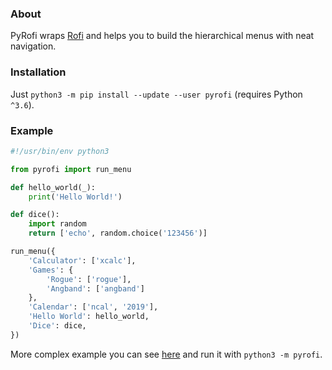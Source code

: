 ### About

PyRofi wraps [Rofi](https://github.com/davatorium/rofi) and helps you to build the hierarchical menus with neat navigation.

### Installation

Just `python3 -m pip install --update --user pyrofi` (requires Python `^3.6`).

### Example

```python
#!/usr/bin/env python3

from pyrofi import run_menu

def hello_world(_):
    print('Hello World!')

def dice():
    import random
    return ['echo', random.choice('123456')]

run_menu({
    'Calculator': ['xcalc'],
    'Games': {
        'Rogue': ['rogue'],
        'Angband': ['angband']
    },
    'Calendar': ['ncal', '2019'],
    'Hello World': hello_world,
    'Dice': dice,
})
```

More complex example you can see [here](https://github.com/astynax/pyrofi/blob/master/pyrofi/__main__.py) and run it with `python3 -m pyrofi`.
